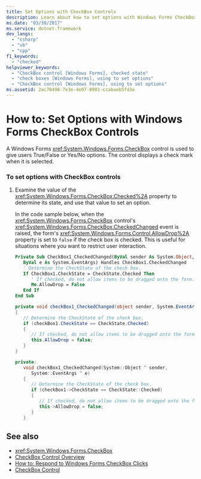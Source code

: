 ```yaml
---
title: Set Options with CheckBox Controls
description: Learn about how to set options with Windows Forms CheckBox controls, which are used to give users True/False or Yes/No options.
ms.date: "03/30/2017"
ms.service: dotnet-framework
dev_langs: 
  - "csharp"
  - "vb"
  - "cpp"
f1_keywords: 
  - "checked"
helpviewer_keywords: 
  - "CheckBox control [Windows Forms], checked state"
  - "check boxes [Windows Forms], using to set options"
  - "CheckBox control [Windows Forms], using to set options"
ms.assetid: 2ac70498-7e3e-4e07-8901-ccabaeb5fd3e
---
```

# How to: Set Options with Windows Forms CheckBox Controls

A Windows Forms <xref:System.Windows.Forms.CheckBox> control is used to give users True/False or Yes/No options. The control displays a check mark when it is selected.

### To set options with CheckBox controls

1. Examine the value of the <xref:System.Windows.Forms.CheckBox.Checked%2A> property to determine its state, and use that value to set an option.

     In the code sample below, when the <xref:System.Windows.Forms.CheckBox> control's <xref:System.Windows.Forms.CheckBox.CheckedChanged> event is raised, the form's <xref:System.Windows.Forms.Control.AllowDrop%2A> property is set to `false` if the check box is checked. This is useful for situations where you want to restrict user interaction.

    ```vb
    Private Sub CheckBox1_CheckedChanged(ByVal sender As System.Object, _
       ByVal e As System.EventArgs) Handles CheckBox1.CheckedChanged
       ' Determine the CheckState of the check box.
       If CheckBox1.CheckState = CheckState.Checked Then
          ' If checked, do not allow items to be dragged onto the form.
          Me.AllowDrop = False
       End If
    End Sub
    ```

    ```csharp
    private void checkBox1_CheckedChanged(object sender, System.EventArgs e)
    {
       // Determine the CheckState of the check box.
       if (checkBox1.CheckState == CheckState.Checked)
       {
          // If checked, do not allow items to be dragged onto the form.
          this.AllowDrop = false;
       }
    }
    ```

    ```cpp
    private:
       void checkBox1_CheckedChanged(System::Object ^ sender,
          System::EventArgs ^ e)
       {
          // Determine the CheckState of the check box.
          if (checkBox1->CheckState == CheckState::Checked)
          {
             // If checked, do not allow items to be dragged onto the form.
             this->AllowDrop = false;
          }
       }
    ```

## See also

- <xref:System.Windows.Forms.CheckBox>
- [CheckBox Control Overview](checkbox-control-overview-windows-forms.md)
- [How to: Respond to Windows Forms CheckBox Clicks](how-to-respond-to-windows-forms-checkbox-clicks.md)
- [CheckBox Control](checkbox-control-windows-forms.md)
